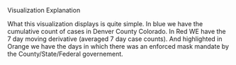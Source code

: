Visualization Explanation

What this visualization displays is quite simple. 
In blue we have the cumulative count of cases in Denver County Colorado. In Red WE have the 7 day moving derivative (averaged 7 day case counts). And highlighted in Orange we have the days in which there was an enforced mask mandate by the County/State/Federal governement. 
